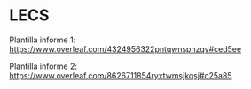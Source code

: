 # LECS
Plantilla informe 1:
https://www.overleaf.com/4324956322pntqwnspnzqv#ced5ee

Plantilla informe 2:
https://www.overleaf.com/8626711854ryxtwmsjkqsj#c25a85
